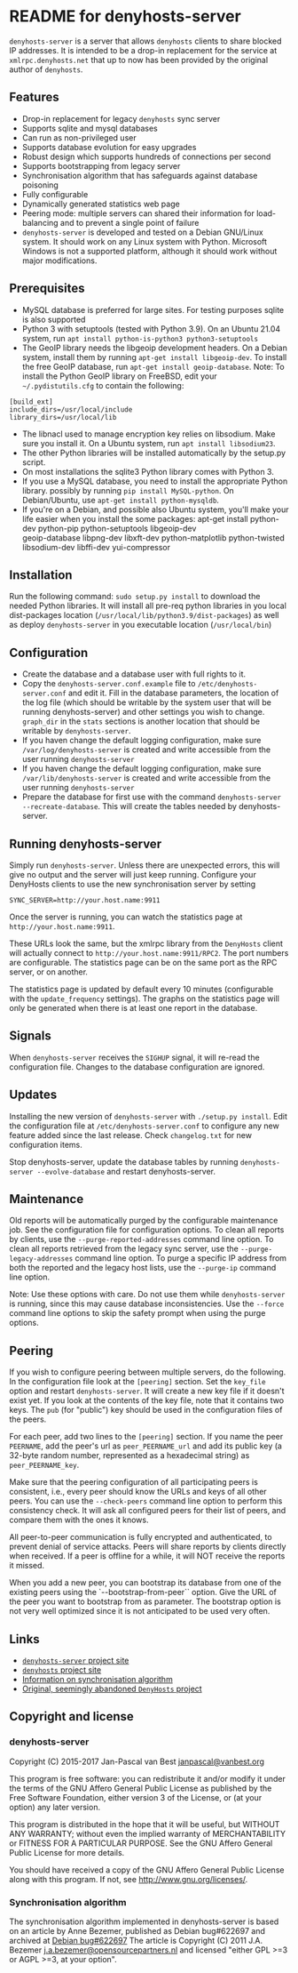 # README for denyhosts-server

`denyhosts-server` is a server that allows `denyhosts` clients to share blocked IP
addresses. It is intended to be a drop-in replacement for the service at
`xmlrpc.denyhosts.net` that up to now has been provided by the original author
of `denyhosts`.

## Features
- Drop-in replacement for legacy `denyhosts` sync server
- Supports sqlite and mysql databases
- Can run as non-privileged user
- Supports database evolution for easy upgrades
- Robust design which supports hundreds of connections per second
- Supports bootstrapping from legacy server
- Synchronisation algorithm that has safeguards against database poisoning
- Fully configurable
- Dynamically generated statistics web page
- Peering mode: multiple servers can shared their information for load-balancing
and to prevent a single point of failure
- `denyhosts-server` is developed and tested on a Debian GNU/Linux system. It should
  work on any Linux system with Python. Microsoft Windows is not a supported
  platform, although it should work without major modifications.

## Prerequisites
- MySQL database is preferred for large sites. For testing purposes sqlite is
  also supported
- Python 3 with setuptools (tested with Python 3.9). On an Ubuntu 21.04 system, run `apt install python-is-python3 python3-setuptools`
-  The GeoIP library needs the libgeoip development headers. On a Debian system,
  install them by running `apt-get install libgeoip-dev`. To install the
  free GeoIP database, run `apt-get install geoip-database`.
  Note: To install the Python GeoIP library on FreeBSD, edit your
  `~/.pydistutils.cfg` to contain the following:
  ```
  [build_ext]
  include_dirs=/usr/local/include
  library_dirs=/usr/local/lib
  ```
- The libnacl used to manage encryption key relies on libsodium. Make sure you install it. On a Ubuntu system, run `apt install libsodium23`.
- The other Python libraries will be installed automatically by the setup.py script.
- On most installations the sqlite3 Python library comes with Python 3.
- If you use a MySQL database, you need to install the appropriate Python
  library. possibly by running `pip install MySQL-python`. On Debian/Ubuntu,
  use `apt-get install python-mysqldb`.
- If you're on a Debian, and possible also Ubuntu system, you'll make your life
  easier when you install the some packages:
  apt-get install python-dev python-pip python-setuptools libgeoip-dev \
  geoip-database libpng-dev libxft-dev python-matplotlib python-twisted \
  libsodium-dev libffi-dev yui-compressor

## Installation
Run the following command: `sudo setup.py install` to download the needed 
Python libraries. It will install all pre-req python libraries in you local dist-packages location (`/usr/local/lib/python3.9/dist-packages`)
as well as deploy `denyhosts-server` in you executable location (`/usr/local/bin`)


## Configuration
- Create the database and a database user with full rights to it.
- Copy the `denyhosts-server.conf.example` file to `/etc/denyhosts-server.conf` and edit it.
Fill in the database parameters, the location of the log file (which should be
writable by the system user that will be running denyhosts-server) and
other settings you wish to change. `graph_dir` in the `stats` sections is
another location that should be writable by `denyhosts-server`.
- If you haven change the default logging configuration, make sure `/var/log/denyhosts-server` is created and write accessible
from the user running `denyhosts-server`
- If you haven change the default logging configuration, make sure `/var/lib/denyhosts-server` is created and write accessible
from the user running `denyhosts-server`
- Prepare the database for first use with the command `denyhosts-server --recreate-database`. This will create the tables needed by denyhosts-server.

## Running denyhosts-server
Simply run `denyhosts-server`. Unless there are unexpected errors, this will give no
output and the server will just keep running. Configure your DenyHosts clients
to use the new synchronisation server by setting
```
SYNC_SERVER=http://your.host.name:9911
```
Once the server is running, you can watch the statistics page at
`http://your.host.name:9911`. 

These URLs look the same, but the xmlrpc library from the `DenyHosts`
client will actually connect to `http://your.host.name:9911/RPC2`. The port
numbers are configurable. The statistics page can be on the same port as
the RPC server, or on another.

The statistics page is updated by default every 10 minutes (configurable with
the `update_frequency` settings). The graphs on the statistics page will only
be generated when there is at least one report in the database.

## Signals
When `denyhosts-server` receives the `SIGHUP` signal, it will re-read the
configuration file. Changes to the database configuration are ignored.

## Updates
Installing the new version of `denyhosts-server` with `./setup.py install`.
Edit the configuration file at `/etc/denyhosts-server.conf` to configure any new
feature added since the last release. Check `changelog.txt` for new
configuration items.

Stop denyhosts-server, update the database tables by running `denyhosts-server --evolve-database` and
restart denyhosts-server.

## Maintenance
Old reports will be automatically purged by the configurable maintenance job.
See the configuration file for configuration options. To clean all reports by
clients, use the `--purge-reported-addresses` command line option. To clean all
reports retrieved from the legacy sync server, use the
`--purge-legacy-addresses` command line option. To purge a specific IP address
from both the reported and the legacy host lists, use the `--purge-ip` command
line option.

Note: Use these options with care. Do not use them while `denyhosts-server` is
running, since this may cause database inconsistencies. Use the `--force`
command line options to skip the safety prompt when using the purge options.

## Peering
If you wish to configure peering between multiple servers, do the following.
In the configuration file look at the `[peering]` section. Set the
`key_file` option and restart `denyhosts-server`. It will create a new key file
if it doesn't exist yet. If you look at the contents of the key file, note that
it contains two keys. The `pub` (for "public") key should be used in the 
configuration files of the peers.

For each peer, add two lines to the `[peering]` section. If you name the peer 
`PEERNAME`, add the peer's url as `peer_PEERNAME_url` and add its public key 
(a 32-byte random number, represented as a hexadecimal string) as 
`peer_PEERNAME_key`. 

Make sure that the peering configuration of all participating peers is consistent, 
i.e., every peer should know the URLs and keys of all other peers. You can use the
`--check-peers` command line option to perform this consistency check. It will 
ask all configured peers for their list of peers, and compare them with the ones
it knows.

All peer-to-peer communication is fully encrypted and authenticated, to prevent
denial of service attacks. Peers will share reports by clients directly when 
received. If a peer is offline for a while, it will NOT receive the reports
it missed.

When you add a new peer, you can bootstrap its database from one of the existing
peers using the `--bootstrap-from-peer`` option. Give the URL of the peer you
want to bootstrap from as parameter. The bootstrap option is not very well
optimized since it is not anticipated to be used very often.

## Links
- [`denyhosts-server` project site](https://github.com/janpascal/denyhosts_sync)
- [`denyhosts` project site](https://github.com/denyhosts/denyhosts)
- [Information on synchronisation algorithm](https://bugs.debian.org/cgi-bin/bugreport.cgi?bug=622697)
- [Original, seemingly abandoned `DenyHosts` project](http://www.denyhosts.net)

## Copyright and license

### denyhosts-server
Copyright (C) 2015-2017 Jan-Pascal van Best <janpascal@vanbest.org>

This program is free software: you can redistribute it and/or modify
it under the terms of the GNU Affero General Public License as published
by the Free Software Foundation, either version 3 of the License, or
(at your option) any later version.

This program is distributed in the hope that it will be useful,
but WITHOUT ANY WARRANTY; without even the implied warranty of
MERCHANTABILITY or FITNESS FOR A PARTICULAR PURPOSE.  See the
GNU Affero General Public License for more details.

You should have received a copy of the GNU Affero General Public License
along with this program.  If not, see <http://www.gnu.org/licenses/>.

### Synchronisation algorithm
The synchronisation algorithm implemented in denyhosts-server is based
on an article by Anne Bezemer, published as Debian bug#622697 and
archived at [Debian bug#622697](https://bugs.debian.org/cgi-bin/bugreport.cgi?bug=622697)
The article is Copyright (C) 2011 J.A. Bezemer <j.a.bezemer@opensourcepartners.nl>
and licensed "either GPL >=3 or AGPL >=3, at your option".
